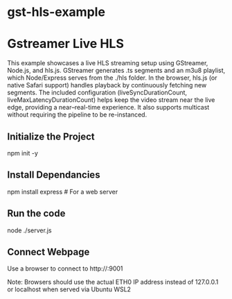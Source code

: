 # gst-hls-example
# Gstreamer Live HLS
This example showcases a live HLS streaming setup using GStreamer, Node.js, and hls.js. GStreamer generates .ts segments and an m3u8 playlist, which Node/Express serves from the ./hls folder. In the browser, hls.js (or native Safari support) handles playback by continuously fetching new segments. The included configuration (liveSyncDurationCount, liveMaxLatencyDurationCount) helps keep the video stream near the live edge, providing a near–real-time experience.
It also supports multicast without requiring the pipeline to be re-instanced.

## Initialize the Project
npm init -y

## Install Dependancies
npm install express   # For a web server

## Run the code
node ./server.js

## Connect Webpage
Use a browser to connect to http://<localhost>:9001

Note: Browsers should use the actual ETH0 IP address instead of 127.0.0.1 or localhost when served via Ubuntu WSL2
